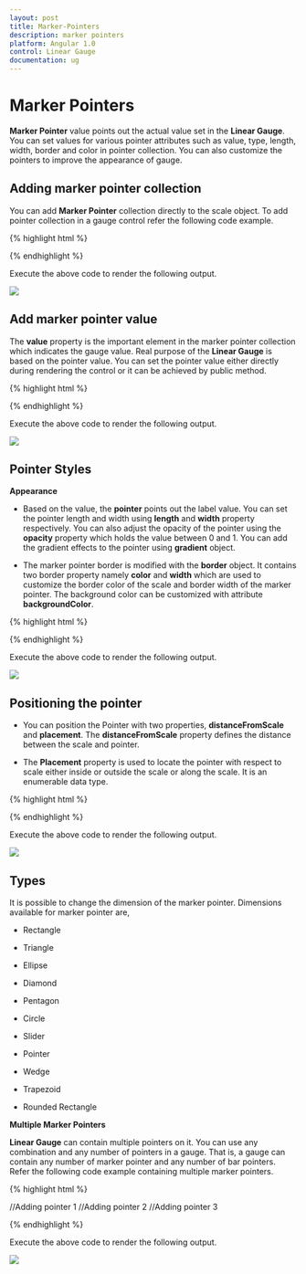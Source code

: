 ```yaml
---
layout: post
title: Marker-Pointers
description: marker pointers
platform: Angular 1.0
control: Linear Gauge
documentation: ug
---
```


# Marker Pointers

**Marker Pointer** value points out the actual value set in the **Linear Gauge**. You can set values for various pointer attributes such as value, type, length, width, border and color in pointer collection. You can also customize the pointers to improve the appearance of gauge.

## Adding marker pointer collection

You can add **Marker Pointer** collection directly to the scale object. To add pointer collection in a gauge control refer the following code example.  


{% highlight html %}

<html xmlns="http://www.w3.org/1999/xhtml" lang="en" ng-app="LinearGaugeApp">
    <head>
        <title>Essential Studio for AngularJS: LinearGauge</title>
        <!--CSS and Script file References -->
    </head>
    <body ng-controller="LinearGaugeCtrl">
        <div id="linearframe">
                 <ej-lineargauge e-value="78" >
                 <e-scales>
                 <e-scale  e-width="8" e-position-x="20" e-position-y="50" e-backgroundColor="grey"
                 e-border-color="transparent" e-border-width="0" e-showBarPointers="true" 
                 e-showmarkerpointers="true" >
                 <e-labels>
                 <e-label  e-distancefromscale-x="50" e-distancefromscale-y="0"></e-label>
                 </e-labels>
                  <e-barpointers>
                 <e-barpointer   e-width="5" e-backgroundColor="grey">
                 </e-barpointer>
                 </e-barpointers>
                 <e-markerpointers>
                 <e-markerpointer  e-width="10" e-length="10" e-backgroundColor="grey" 
                 e-distancefromscale="-12">
                 </e-markerpointer>
                 </e-markerpointers>
                 <e-ticks>
                 <e-tick e-type="majorinterval" e-width="2" e-color="#8c8c8c" e-distancefromscale-x="7" 
                 e-distancefromscale-y="0"></e-tick>
                 <e-tick e-type="minorinterval" e-width="1" e-height="6" e-color="#8c8c8c" 
                 e-distancefromscale-x="7" e-distancefromscale-y="0"></e-tick>
                 </e-ticks>
                 </e-scale>
                 </e-scales>
                 </ej-lineargauge>
        </div>
        <script>
        angular.module('LinearGaugeApp', ['ejangular'])
        .controller('LinearGaugeCtrl', function ($scope) {
         });
    </script>
    </body>
</html>
{% endhighlight %}



Execute the above code to render the following output.


![](/Marker-Pointers_images/Marker-Pointers_img1.png)

## Add marker pointer value

The **value** property is the important element in the marker pointer collection which indicates the gauge value. Real purpose of the **Linear Gauge** is based on the pointer value. You can set the pointer value either directly during rendering the control or it can be achieved by public method.


{% highlight html %}

<html xmlns="http://www.w3.org/1999/xhtml" lang="en" ng-app="LinearGaugeApp">
    <head>
        <title>Essential Studio for AngularJS: LinearGauge</title>
        <!--CSS and Script file References -->
    </head>
    <body ng-controller="LinearGaugeCtrl">
        <div id="linearframe">
                 <ej-lineargauge e-enableanimation="false" e-width="600" e-height="150" 
                 e-orientation="horizontal" e-labelcolor="black" e-enableresize="true" 
                 e-frame-backgroundImageUrl="../images/gauge/Gauge_linear_light1.png">
                 <e-scales>
                 <e-scale  e-backgroundColor="#AEC75F" e-direction="Clockwise" e-type="roundedrectangle"
                 e-border-color="#AEC75F" e-border-width="30" >
                 <e-labels>
                 <e-label  e-distancefromscale-x="0" e-distancefromscale-y="100" e-angle="90"></e-label>
                 </e-labels>
                 <e-markerpointers>
                 <e-markerpointer  e-width="30" e-length="30" e-backgroundColor="#FE5C09" 
                 e-distancefromscale="20" e-placement="near" e-value="67.5">
                 </e-markerpointer>
                 </e-markerpointers>
                 <e-ticks>
                 <e-tick e-type="majorinterval" e-width="2" e-color="#8c8c8c" e-distancefromscale-x="45" 
                 e-distancefromscale-y="-1"></e-tick>
                 <e-tick e-type="minorinterval" e-width="1" e-height="6" e-color="#8c8c8c" 
                 e-distancefromscale-x="45" e-distancefromscale-y="-1"></e-tick>
                 </e-ticks>
                 </e-scale>
                 </e-scales>
                 </ej-lineargauge>
        </div>
        <script>
        angular.module('LinearGaugeApp', ['ejangular'])
        .controller('LinearGaugeCtrl', function ($scope) {
         });
    </script>
    </body>
</html>


{% endhighlight %}



Execute the above code to render the following output.


![](/Marker-Pointers_images/Marker-Pointers_img2.png)

## Pointer Styles

**Appearance**

* Based on the value, the **pointer** points out the label value. You can set the pointer length and width using **length** and **width** property respectively. You can also adjust the opacity of the pointer using the **opacity** property which holds the value between 0 and 1. You can add the gradient effects to the pointer using **gradient** object. 

* The marker pointer border is modified with the **border** object. It contains two border property namely **color** and **width** which are used to customize the border color of the scale and border width of the marker pointer. The background color can be customized with attribute **backgroundColor**.

{% highlight html %}

<html xmlns="http://www.w3.org/1999/xhtml" lang="en" ng-app="LinearGaugeApp">
    <head>
        <title>Essential Studio for AngularJS: LinearGauge</title>
        <!--CSS and Script file References -->
    </head>
    <body ng-controller="LinearGaugeCtrl">
        <div id="linearframe">
                 <ej-lineargauge e-enableanimation="false" e-width="600" e-height="150" 
                 e-orientation="horizontal" e-labelcolor="black" e-enableresize="true" 
                 e-frame-backgroundImageUrl="../images/gauge/Gauge_linear_light1.png" >
                 <e-scales>
                 <e-scale   e-backgroundColor="#AEC75F" e-direction="Clockwise" e-type="roundedrectangle"
                 e-border-color="#AEC75F" e-border-width="30" >
                 <e-labels>
                 <e-label  e-distancefromscale-x="0" e-distancefromscale-y="100" e-angle="90"></e-label>
                 </e-labels>
                 <e-markerpointers>
                 <e-markerpointer  e-width="30" e-length="30" e-backgroundColor="#FCDD34" e-opacity="0.4"
                  e-distancefromscale="20" e-placement="near" e-value="67.5">
                 </e-markerpointer>
                 </e-markerpointers>
                 <e-ticks>
                 <e-tick e-type="majorinterval" e-width="2" e-color="#8c8c8c" e-distancefromscale-x="45"
                 e-distancefromscale-y="-1"></e-tick>
                 <e-tick e-type="minorinterval" e-width="1" e-height="6" e-color="#8c8c8c" 
                 e-distancefromscale-x="45" e-distancefromscale-y="-1"></e-tick>
                 </e-ticks>
                 </e-scale>
                 </e-scales>
                 </ej-lineargauge>
        </div>
        <script>
        angular.module('LinearGaugeApp', ['ejangular'])
        .controller('LinearGaugeCtrl', function ($scope) {
         });
    </script>
    </body>
</html>


{% endhighlight %}



Execute the above code to render the following output.



![](/Marker-Pointers_images/Marker-Pointers_img3.png)

## Positioning the pointer

* You can position the Pointer with two properties, **distanceFromScale** and **placement**. The **distanceFromScale** property defines the distance between the scale and pointer. 

* The **Placement** property is used to locate the pointer with respect to scale either inside or outside the scale or along the scale. It is an enumerable data type.


{% highlight html %}

<html xmlns="http://www.w3.org/1999/xhtml" lang="en" ng-app="LinearGaugeApp">
    <head>
        <title>Essential Studio for AngularJS: LinearGauge</title>
        <!--CSS and Script file References -->
    </head>
    <body ng-controller="LinearGaugeCtrl">
        <div id="linearframe">
                 <ej-lineargauge e-enableanimation="false" e-width="600" e-height="150" 
                 e-orientation="horizontal" e-labelcolor="black" e-enableresize="true" 
                 e-frame-backgroundImageUrl="../images/gauge/Gauge_linear_light1.png" >
                 <e-scales>
                 <e-scale   e-backgroundColor="#AEC75F" e-direction="Clockwise" e-type="roundedrectangle"
                 e-border-color="#AEC75F" e-border-width="30" >
                 <e-labels>
                 <e-label  e-distancefromscale-x="0" e-distancefromscale-y="100" e-angle="90"></e-label>
                 </e-labels>
                 <e-markerpointers>
                 <e-markerpointer  e-width="30" e-height="8" e-length="30" e-backgroundColor="#01A357" 
                 e-opacity="0.4" e-distancefromscale="60" e-placement="near" e-value="55.5">
                 </e-markerpointer>
                 </e-markerpointers>
                 <e-ticks>
                 <e-tick e-type="majorinterval" e-width="2" e-color="#8c8c8c" e-distancefromscale-x="45" 
                 e-distancefromscale-y="-1"></e-tick>
                 <e-tick e-type="minorinterval" e-width="1" e-height="6" e-color="#8c8c8c" 
                 e-distancefromscale-x="45" e-distancefromscale-y="-1"></e-tick>
                 </e-ticks>
                 </e-scale>
                 </e-scales>
                 </ej-lineargauge>
        </div>
        <script>
        angular.module('LinearGaugeApp', ['ejangular'])
        .controller('LinearGaugeCtrl', function ($scope) {
         });
    </script>
    </body>
</html>

{% endhighlight %}



Execute the above code to render the following output.

![](/Marker-Pointers_images/Marker-Pointers_img4.png)

## Types

It is possible to change the dimension of the marker pointer. Dimensions available for marker pointer are,

* Rectangle

* Triangle

* Ellipse

* Diamond

* Pentagon

* Circle

* Slider

* Pointer

* Wedge

* Trapezoid

* Rounded Rectangle

**Multiple Marker Pointers**

**Linear Gauge** can contain multiple pointers on it. You can use any combination and any number of pointers in a gauge. That is, a gauge can contain any number of marker pointer and any number of bar pointers. Refer the following code example containing multiple marker pointers.


{% highlight html %}

<html xmlns="http://www.w3.org/1999/xhtml" lang="en" ng-app="LinearGaugeApp">
    <head>
        <title>Essential Studio for AngularJS: LinearGauge</title>
        <!--CSS and Script file References -->
    </head>
    <body ng-controller="LinearGaugeCtrl">
        <div id="linearframe">
                 <ej-lineargauge e-enableanimation="false" e-width="600" e-height="250" 
                 e-orientation="horizontal" e-labelcolor="black" e-enableresize="true" 
                 e-theme="flatlight" 
                 e-frame-backgroundImageUrl="../images/gauge/Gauge_linear_light1.png" >
                 <e-scales>
                 <e-scale   e-backgroundColor="#AEC75F" e-showcustomlabels="true" e-direction="Clockwise" 
                 e-type="roundedrectangle" e-border-color="#AEC75F" e-border-width="30" >
                 <e-labels>
                 <e-label  e-distancefromscale-x="0" e-distancefromscale-y="100" e-angle="90"></e-label>
                 </e-labels>
                 <e-markerpointers>
                 //Adding pointer 1
                 <e-markerpointer  e-width="30"  e-length="30" e-backgroundColor="#01A357"
                  e-distancefromscale="60" e-placement="near" e-value="32.2">
                 </e-markerpointer>
                  //Adding pointer 2
                 <e-markerpointer  e-width="10"  e-length="30" e-backgroundColor="#90DAFB"
                  e-distancefromscale="60" e-placement="near" e-value="23.7" e-type="circle">
                 </e-markerpointer>
                  //Adding pointer 3
                 <e-markerpointer  e-width="3"  e-length="30" e-backgroundColor="#90DAFB"
                  e-distancefromscale="60" e-placement="near" e-value="23.7" e-type="star">
                 </e-markerpointer>
                 </e-markerpointers>
                 <e-ticks>
                 <e-tick e-type="majorinterval" e-width="2" e-color="#8c8c8c" e-distancefromscale-x="45" 
                 e-distancefromscale-y="-1"></e-tick>
                 <e-tick e-type="minorinterval" e-width="1" e-height="6" e-color="#8c8c8c" 
                 e-distancefromscale-x="45" e-distancefromscale-y="-1"></e-tick>
                 </e-ticks>
                 <e-customlabels>
                 <e-customlabel e-value="Weather Condition in California" e-position-x="50" 
                 e-position-y="20"></e-customlabel>
                 </e-customlabels>
                 </e-scale>
                 </e-scales>
                 </ej-lineargauge>
        </div>
        <script>
        angular.module('LinearGaugeApp', ['ejangular'])
        .controller('LinearGaugeCtrl', function ($scope) {
         });
    </script>
    </body>
</html>

{% endhighlight %}



Execute the above code to render the following output.


![](/Marker-Pointers_images/Marker-Pointers_img5.png)

